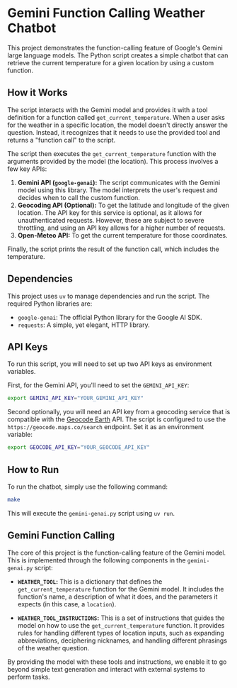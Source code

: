 # Gemini Function Calling Weather Chatbot

This project demonstrates the function-calling feature of Google's Gemini large language models. The Python script creates a simple chatbot that can retrieve the current temperature for a given location by using a custom function.

## How it Works

The script interacts with the Gemini model and provides it with a tool definition for a function called `get_current_temperature`. When a user asks for the weather in a specific location, the model doesn't directly answer the question. Instead, it recognizes that it needs to use the provided tool and returns a "function call" to the script.

The script then executes the `get_current_temperature` function with the arguments provided by the model (the location). This process involves a few key APIs:

1.  **Gemini API (`google-genai`):** The script communicates with the Gemini model using this library. The model interprets the user's request and decides when to call the custom function.
2.  **Geocoding API (Optional):** To get the latitude and longitude of the given location. The API key for this service is optional, as it allows for unauthenticated requests. However, these are subject to severe throttling, and using an API key allows for a higher number of requests.
3.  **Open-Meteo API:** To get the current temperature for those coordinates.

Finally, the script prints the result of the function call, which includes the temperature.

## Dependencies

This project uses `uv` to manage dependencies and run the script. The required Python libraries are:

*   `google-genai`: The official Python library for the Google AI SDK.
*   `requests`: A simple, yet elegant, HTTP library.

## API Keys

To run this script, you will need to set up two API keys as environment variables.

First, for the Gemini API, you'll need to set the `GEMINI_API_KEY`:

```bash
export GEMINI_API_KEY="YOUR_GEMINI_API_KEY"
```

Second optionally, you will need an API key from a geocoding service that is compatible with the [Geocode Earth](https://geocode.earth/) API. The script is configured to use the `https://geocode.maps.co/search` endpoint. Set it as an environment variable:

```bash
export GEOCODE_API_KEY="YOUR_GEOCODE_API_KEY"
```

## How to Run

To run the chatbot, simply use the following command:

```bash
make
```

This will execute the `gemini-genai.py` script using `uv run`.

## Gemini Function Calling

The core of this project is the function-calling feature of the Gemini model. This is implemented through the following components in the `gemini-genai.py` script:

*   **`WEATHER_TOOL`:** This is a dictionary that defines the `get_current_temperature` function for the Gemini model. It includes the function's name, a description of what it does, and the parameters it expects (in this case, a `location`).

*   **`WEATHER_TOOL_INSTRUCTIONS`:** This is a set of instructions that guides the model on how to use the `get_current_temperature` function. It provides rules for handling different types of location inputs, such as expanding abbreviations, deciphering nicknames, and handling different phrasings of the weather question.

By providing the model with these tools and instructions, we enable it to go beyond simple text generation and interact with external systems to perform tasks.
